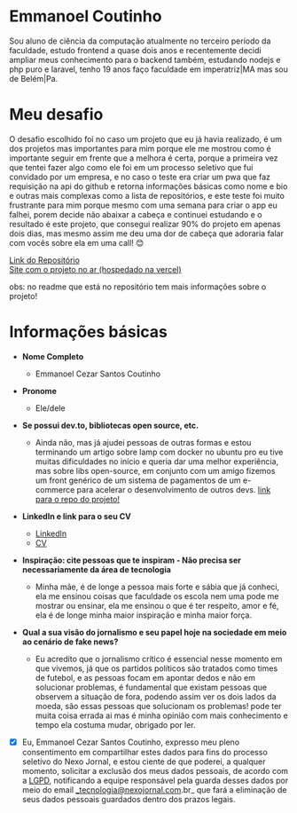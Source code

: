 # Emmanoel Coutinho

Sou aluno de ciência da computação atualmente no terceiro período da faculdade, estudo frontend a quase dois anos e recentemente decidi ampliar meus conhecimento para o backend também, estudando nodejs e php puro e laravel, tenho 19 anos faço faculdade em imperatriz|MA mas sou de Belém|Pa.

# Meu desafio

O desafio escolhido foi no caso um projeto que eu já havia realizado, é um dos projetos mas importantes para mim porque ele me mostrou como é importante seguir em frente que a melhora é certa, porque a primeira vez que tentei fazer algo como ele foi em um processo seletivo que fui convidado por um empresa, e no caso o teste era criar um pwa que faz requisição na api do github e retorna informações básicas como nome e bio e outras mais complexas como a lista de repositórios, e este teste foi muito frustrante para mim porque mesmo com uma semana para criar o app eu falhei, porem decide não abaixar a cabeça e continuei estudando e o resultado é este projeto, que consegui realizar 90% do projeto em apenas dois dias, mas mesmo assim me deu uma dor de cabeça que adoraria falar com vocês sobre ela em uma call! 😊

[Link do Repositório](https://github.com/EmmanoelCoutinho/GitSearch)<br/>
[Site com o projeto no ar (hospedado na vercel)](https://gitsearch-alpha.vercel.app/)

obs: no readme que está no repositório tem mais informações sobre o projeto!

# Informações básicas

- **Nome Completo**
  - Emmanoel Cezar Santos Coutinho
- **Pronome**
  - Ele/dele
- **Se possui dev.to, bibliotecas open source, etc.**
  - Ainda não, mas já ajudei pessoas de outras formas e estou terminando um artigo sobre lamp com docker no ubuntu pro eu tive muitas dificuldades no início e queria dar uma melhor experiência, mas sobre libs open-source, em conjunto com um amigo fizemos um front genérico de um sistema de pagamentos de um e-commerce para acelerar o desenvolvimento de outros devs. [link para o repo do projeto!](https://github.com/JuanPabllo/basic-commerce)
- **LinkedIn e link para o seu CV**

  - [LinkedIn](https://www.linkedin.com/in/emmanoel-coutinho-8802bb1b7/)
  - [CV](https://docs.google.com/document/d/1Q1uvA5t3kKa9J20jQkNH3uM4nJ5VY7lMcF9yJQdDsM4/edit?usp=sharing)

- **Inspiração: cite pessoas que te inspiram - Não precisa ser necessariamente da área de tecnologia**
  - Minha mãe, é de longe a pessoa mais forte e sábia que já conheci, ela me ensinou coisas que faculdade os escola nem uma pode me mostrar ou ensinar, ela me ensinou o que é ter respeito, amor e fé, ela é de longe minha maior inspiração e minha maior força.
- **Qual a sua visão do jornalismo e seu papel hoje na sociedade em meio ao cenário de fake news?**

  - Eu acredito que o jornalismo crítico é essencial nesse momento em que vivemos, já que os partidos políticos são tratados como times de futebol, e as pessoas focam em apontar dedos e não em solucionar problemas, é fundamental que existam pessoas que observem a situação de fora, podendo assim ver os dois lados da moeda, são essas pessoas que solucionam os problemas! pode ter muita coisa errada ai mas é minha opinião com mais conhecimento e tempo ela costuma mudar, obrigado por ler.


- [x] Eu, Emmanoel Cezar Santos Coutinho, expresso meu pleno consentimento em compartilhar estes dados para fins do processo seletivo do Nexo Jornal, e estou ciente de que poderei, a qualquer momento, solicitar a exclusão dos meus dados pessoais, de acordo com a [LGPD](http://www.planalto.gov.br/ccivil_03/_ato2015-2018/2018/lei/l13709.htm), notificando a equipe responsável pela guarda desses dados por meio do email _tecnologia@nexojornal.com.br_ que fará a eliminação de seus dados pessoais guardados dentro dos prazos legais.
